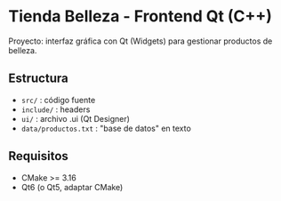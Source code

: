 # Tienda Belleza - Frontend Qt (C++)

Proyecto: interfaz gráfica con Qt (Widgets) para gestionar productos de belleza.

## Estructura
- `src/` : código fuente
- `include/` : headers
- `ui/` : archivo .ui (Qt Designer)
- `data/productos.txt` : "base de datos" en texto

## Requisitos
- CMake >= 3.16
- Qt6 (o Qt5, adaptar CMake)

